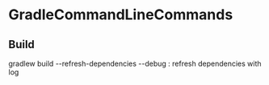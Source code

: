 # GradleCommandLineCommands

## Build

gradlew build --refresh-dependencies --debug : refresh dependencies with log

